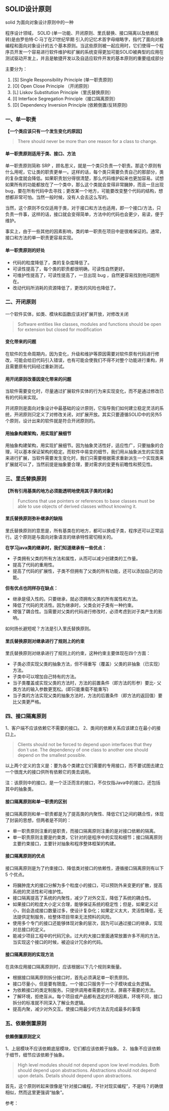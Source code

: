 ## SOLID设计原则

solid 为面向对象设计原则中的一种

程序设计领域， SOLID (单⼀功能、开闭原则、⾥⽒替换、接⼝隔离以及依赖反转)是由罗伯特·C·⻢丁在21世纪早期 引⼊的记忆术⾸字⺟缩略字，指代了⾯向对象编程和⾯向对象设计的五个基本原则。当这些原则被⼀起应⽤时，它们使得⼀个程序员开发⼀个容易进⾏软件维护和扩展的系统变得更加可能SOLID被典型的应⽤在测试驱动开发上，并且是敏捷开发以及⾃适应软件开发的基本原则的重要组成部分

主要分为：

1. [S] Single Responsibility Principle (单⼀职责原则)
2. [O] Open Close Principle （开闭原则）
3. [L] Liskov Substitution Principle（⾥⽒替换原则）
4. [I] Interface Segregation Principle（接⼝隔离原则）
5. [D] Dependency Inversion Principle (依赖倒置/反转原则)



### 一、单一职责

**【一个类应该只有一个发生变化的原因】**

> There should never be more than one reason for a class to change.

#### 单一职责原则适用于类、接口、方法

单一职责原则简称 SRP ，顾名思义，就是一个类只负责一个职责。那这个原则有什么用呢，它让类的职责更单一。这样的话，每个类只需要负责自己的那部分，类的复杂度就会降低。如果职责划分得很清楚，那么代码维护起来也更加容易。试想如果所有的功能都放在了一个类中，那么这个类就会变得非常臃肿，而且一旦出现bug，要在所有代码中去寻找；更改某一个地方，可能要改变整个代码的结构，想想都非常可怕。当然一般时候，没有人会去这么写的。

当然，这个原则不仅仅适用于类，对于接口和方法也适用，即一个接口/方法，只负责一件事，这样的话，接口就会变得简单，方法中的代码也会更少，易读，便于维护。

事实上，由于一些其他的因素影响，类的单一职责在项目中是很难保证的。通常，接口和方法的单一职责更容易实现。

#### 单一职责原则的好处

- 代码的粒度降低了，类的复杂度降低了。
- 可读性提高了，每个类的职责都很明确，可读性自然更好。
- 可维护性提高了，可读性提高了，一旦出现 bug ，自然更容易找到他问题所在。
- 改动代码所消耗的资源降低了，更改的风险也降低了。



### 二、开闭原则

一个软件实体，如类、模块和函数应该对扩展开放，对修改关闭

> Software entities like classes, modules and functions should be open for extension but closed for modification

#### 变化带来的问题

在软件的生命周期内，因为变化，升级和维护等原因需要对软件原有代码进行修改，可能会给旧代码引入错误，也有可能会使我们不得不对整个功能进行重构，并且需要原有代码经过重新测试。

#### 用开闭原则改善因变化带来的问题

当软件需要变化时，尽量通过扩展软件实体的行为来实现变化，而不是通过修改已有的代码来实现。

开闭原则是面向对象设计中最基础的设计原则，它指导我们如何建立稳定灵活的系统，开闭原则只定义了对修改关闭，对扩展开放。其实只要遵循SOLID中的另外5个原则，设计出来的软件就是符合开闭原则的。

#### 用抽象构建架构，用实现扩展细节

用抽象构建架构，用实现扩展细节。因为抽象灵活性好，适应性广，只要抽象的合理，可以基本保证架构的稳定。而软件中易变的细节，我们用从抽象派生的实现类来进行扩展，当软件需要发生变化时，我们只需要根据需求重新派生一个实现类来扩展就可以了，当然前提是抽象要合理，要对需求的变更有前瞻性和预见性。

### 三、里氏替换原则

**【所有引用基类的地方必须能透明地使用其子类的对象】**

> Functions that use pointers or references to base classes must be able to use objects of derived classes without knowing it.

#### 里氏替换原则弥补继承的缺陷

里氏替换原则的意思是，所有基类在的地方，都可以换成子类，程序还可以正常运行。这个原则是与面向对象语言的继承特性密切相关的。

**在学习java类的继承时，我们知道继承有一些优点：**

- 子类拥有父类的所有方法和属性，从而可以减少创建类的工作量。
- 提高了代码的重用性。
- 提高了代码的扩展性，子类不但拥有了父类的所有功能，还可以添加自己的功能。

**但有优点也同样存在缺点：**

- 继承是侵入性的。只要继承，就必须拥有父类的所有属性和方法。
- 降低了代码的灵活性。因为继承时，父类会对子类有一种约束。
- 增强了耦合性。当需要对父类的代码进行修改时，必须考虑到对子类产生的影响。

如何扬长避短呢？方法是引入里氏替换原则。

#### 里氏替换原则对继承进行了规则上的约束

里氏替换原则对继承进行了规则上的约束，这种约束主要体现在四个方面：

- 子类必须实现父类的抽象方法，但不得重写（覆盖）父类的非抽象（已实现）方法。
- 子类中可以增加自己特有的方法。
- 当子类覆盖或实现父类的方法时，方法的前置条件（即方法的形参）要比- 父类方法的输入参数更宽松。(即只能重载不能重写)
- 当子类的方法实现父类的抽象方法时，方法的后置条件（即方法的返回值）要比父类更严格。



### 四、接口隔离原则

1、客户端不应该依赖它不需要的接口。
 2、类间的依赖关系应该建立在最小的接口上。

> Clients should not be forced to depend upon interfaces that they don`t use.
>  The dependency of one class to another one should depend on the smallest possible.

以上两个定义的含义是：要为各个类建立它们需要的专用接口，而不要试图去建立一个很庞大的接口供所有依赖它的类去调用。

注：该原则中的接口，是一个泛泛而言的接口，不仅仅指Java中的接口，还包括其中的抽象类。

#### 接口隔离原则和单一职责的区别

接口隔离原则和单一职责都是为了提高类的内聚性、降低它们之间的耦合性，体现了封装的思想，但两者是不同的：

- 单一职责原则注重的是职责，而接口隔离原则注重的是对接口依赖的隔离。
- 单一职责原则主要是约束类，它针对的是程序中的实现和细节；接口隔离原则主要约束接口，主要针对抽象和程序整体框架的构建。

#### 接口隔离原则的优点

接口隔离原则是为了约束接口、降低类对接口的依赖性，遵循接口隔离原则有以下 5 个优点。

- 将臃肿庞大的接口分解为多个粒度小的接口，可以预防外来变更的扩散，提高系统的灵活性和可维护性。
- 接口隔离提高了系统的内聚性，减少了对外交互，降低了系统的耦合性。
- 如果接口的粒度大小定义合理，能够保证系统的稳定性；但是，如果定义过小，则会造成接口数量过多，使设计复杂化；如果定义太大，灵活性降低，无法提供定制服务，给整体项目带来无法预料的风险。
- 使用多个专门的接口还能够体现对象的层次，因为可以通过接口的继承，实现对总接口的定义。
- 能减少项目工程中的代码冗余。过大的大接口里面通常放置许多不用的方法，当实现这个接口的时候，被迫设计冗余的代码。

#### 接口隔离原则的实现方法

在具体应用接口隔离原则时，应该根据以下几个规则来衡量。

- 根据接口隔离原则拆分接口时，首先必须满足单一职责原则。
- 接口尽量小，但是要有限度。一个接口只服务于一个子模块或业务逻辑。
- 为依赖接口的类定制服务。只提供调用者需要的方法，屏蔽不需要的方法。
- 了解环境，拒绝盲从。每个项目或产品都有选定的环境因素，环境不同，接口拆分的标准就不同深入了解业务逻辑。
- 提高内聚，减少对外交互。使接口用最少的方法去完成最多的事情



### 五、依赖倒置原则

#### 依赖倒置原则定义

1、上层模块不应该依赖底层模块，它们都应该依赖于抽象。
 2、抽象不应该依赖于细节，细节应该依赖于抽象。

> High level modules should not depend upon low level modules. Both should depend upon abstractions.
>  Abstractions should not depend upon details. Details should depend upon abstractions.

首先，这个原则听起来很像是“针对接口编程，不针对现实编程”，不是吗？的确很相似，然而这里更强调“抽象”。





参考：

[六大设计模式（SOLID）]: https://www.jianshu.com/p/3268264ae581

